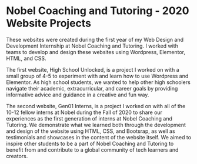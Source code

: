 # Nobel Coaching and Tutoring - 2020 Website Projects

These websites were created during the first year of my Web Design and Development Internship at Nobel Coaching and Tutoring. I worked with teams to develop and design these websites using Wordpress, Elementor, HTML, and CSS. 

The first website, High School Unlocked, is a project I worked on with a small group of 4-5 to experiment with and learn how to use Wordpress and Elementor. As high school students, we wanted to help other high schoolers navigate their academic, extracurricular, and career goals by providing informative advice and guidance in a creative and fun way. 

The second website, Gen01 Interns, is a project I worked on with all of the 10-12 fellow interns at Nobel during the Fall of 2020 to share our experiences as the first generation of interns at Nobel Coaching and Tutoring. We demonstrate what we learned both through the development and design of the website using HTML, CSS, and Bootsrap, as well as testimonials and showcases in the content of the website itself. We aimed to inspire other students to be a part of Nobel Coaching and Tutoring to benefit from and contribute to a global community of tech learners and creators.
